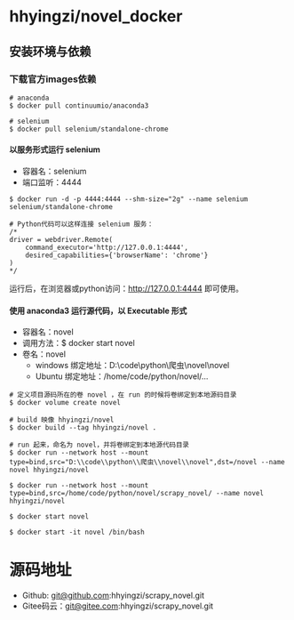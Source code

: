 # hhyingzi/novel_docker
## 安装环境与依赖
### 下载官方images依赖
```
# anaconda
$ docker pull continuumio/anaconda3

# selenium
$ docker pull selenium/standalone-chrome
```

#### 以服务形式运行 selenium
- 容器名：selenium
- 端口监听：4444

```
$ docker run -d -p 4444:4444 --shm-size="2g" --name selenium selenium/standalone-chrome

# Python代码可以这样连接 selenium 服务：
/*
driver = webdriver.Remote(
	command_executor='http://127.0.0.1:4444',
	desired_capabilities={'browserName': 'chrome'}
)
*/
```
运行后，在浏览器或python访问：http://127.0.0.1:4444 即可使用。

#### 使用 anaconda3 运行源代码，以 Executable 形式
- 容器名：novel
- 调用方法：$ docker start novel
- 卷名：novel
	- windows 绑定地址：D:\code\python\爬虫\novel\novel
	- Ubuntu 绑定地址：/home/code/python/novel/...
```
# 定义项目源码所在的卷 novel ，在 run 的时候将卷绑定到本地源码目录
$ docker volume create novel

# build 映像 hhyingzi/novel
$ docker build --tag hhyingzi/novel .

# run 起来，命名为 novel，并将卷绑定到本地源代码目录
$ docker run --network host --mount type=bind,src="D:\\code\\python\\爬虫\\novel\\novel",dst=/novel --name novel hhyingzi/novel

$ docker run --network host --mount type=bind,src=/home/code/python/novel/scrapy_novel/ --name novel hhyingzi/novel

$ docker start novel

$ docker start -it novel /bin/bash
```

# 源码地址
- Github: git@github.com:hhyingzi/scrapy_novel.git
- Gitee码云：git@gitee.com:hhyingzi/scrapy_novel.git